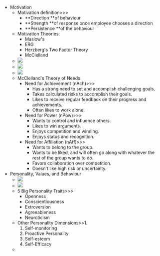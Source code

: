 - Motivation
    - Motivation definition>>>
        - **Direction **of behaviour 
        - **Strength **of response once employee chooses a direction 
        - **Persistence **of the behaviour
    - Motivation Theories:
        - Maslow's
        - ERG
        - Herzberg's Two Factor Theory
        - McClelland
    - ![](https://remnote-user-data.s3.amazonaws.com/03ab1UMKGPYOem0FtlC08iRGnrgf4M046ogvNlbI9DDVSTSuLP5O3ME11bF9bnHBcQdRnkSlwMBWRAIu_RuNIQ9NjuMqH3G5-ZqzKS-2rE2OiOByk28Q59Wq09KRrCwU.png) 
    - ![](https://remnote-user-data.s3.amazonaws.com/fz62aEe8MGUynaDYf6UrEZpRzMVS7y040KqCAgw0fKhF6L4796v_rgIwiUkXCJbtcv2feVqi7s6sYhRvgb709S1Z7VXDFFhSPnX9raPSNgZc9bpnw8CTiSIXOhPB0fkH.png) 
    - ![](https://remnote-user-data.s3.amazonaws.com/a7L9X_OqaSJ4c9ssfnX7COTw02ueLzpsIrZGSAE7xH2wfJmF9bBSdDJbuPRzfCshawDA0IHIjJ5DkWM8r9HS-QgewkV6wyUpRRXChNME-nYUkfUb_Av2mSrLVGMgKV5T.png) 
    - McClelland's Theory of Needs
        - Need for Achievement (nAch)>>>
            - Has a strong need to set and accomplish challenging goals.
            - Takes calculated risks to accomplish their goals.
            - Likes to receive regular feedback on their progress and achievements.
            - Often likes to work alone.
        - Need for Power (nPow)>>>
            - Wants to control and influence others.
            - Likes to win arguments.
            - Enjoys competition and winning.
            - Enjoys status and recognition.
        - Need for Affiliation (nAff)>>>
            - Wants to belong to the group.
            - Wants to be liked, and will often go along with whatever the rest of the group wants to do.
            - Favors collaboration over competition.
            - Doesn't like high risk or uncertainty.
- Personality, Values, and Behaviour
    - ![](https://remnote-user-data.s3.amazonaws.com/GVOM9cnu0WYEmwN7R82BbXqjL7xWfkKj26O74Bh0j7FFiIl2_Ct_MmKxVX-QofzI9QI4z9XJp8uhCe4JKasl8yAXysNkkNf-nPvPaCLxjLUX9E8vOpPVaGljS4-POypO.png) 
    - ![](https://remnote-user-data.s3.amazonaws.com/XtC87s33YEZzdH3q_W9dVYzroZZWDv-heOwYGE8_NVEf0LGfZ1KT4sieKGoGy29nwS1upYIULlX5wDMkXy3H1aH0TrzqMRs0Ll-DFWOkx02Hi7xMH4stj9BnPpwgjv08.png) 
    - 5 Big Personality Traits>>>
        - Openness
        - Conscientiousness
        - Extroversion
        - Agreeableness
        - Neuroticism
    - Other Personality Dimensions>>1.
        1. Self-monitoring
        2. Proactive Personality
        3. Self-esteem
        4. Self-Efficacy
    - 
